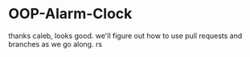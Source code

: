 # OOP-Alarm-Clock

thanks caleb, looks good. we'll figure out how to use pull requests and branches as we go along. rs
